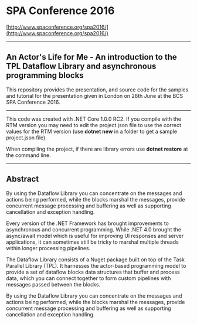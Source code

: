 # SPA Conference 2016 #

[http://www.spaconference.org/spa2016/](http://www.spaconference.org/spa2016/)

----------

## An Actor's Life for Me - An introduction to the TPL Dataflow Library and asynchronous programming blocks ##

This repository provides the presentation, and source code for the samples and tutorial for the presentation given in London on 28th June at the BCS SPA Conference 2016.

----------

This code was created with .NET Core 1.0.0 RC2.  If you compile with the RTM version you may need to edit the project.json file to use the correct values for the RTM version (use **dotnet new** in a folder to get a sample project.json file).

When compiling the project, if there are library errors use **dotnet restore** at the command line.

----------

## Abstract ##

By using the Dataflow Library you can concentrate on the messages and actions being performed, while the blocks marshal the messages, provide concurrent message processing and buffering as well as supporting cancellation and exception handling.

Every version of the .NET Framework has brought improvements to asynchronous and concurrent programming. While .NET 4.0 brought the async/await model which is useful for improving UI responses and server applications, it can sometimes still be tricky to marshal multiple threads within longer processing pipelines.

The Dataflow Library consists of a Nuget package built on top of the Task Parallel Library (TPL). It harnesses the actor-based programming model to provide a set of dataflow blocks data structures that buffer and process data, which you can connect together to form custom pipelines with messages passed between the blocks.

By using the Dataflow Library you can concentrate on the messages and actions being performed, while the blocks marshal the messages, provide concurrent message processing and buffering as well as supporting cancellation and exception handling.